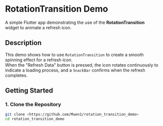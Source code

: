 # RotationTransition Demo

A simple Flutter app demonstrating the use of the **RotationTransition** widget to animate a refresh icon.

## Description

This demo shows how to use `RotationTransition` to create a smooth spinning effect for a refresh icon.  
When the "Refresh Data" button is pressed, the icon rotates continuously to indicate a loading process, and a `SnackBar` confirms when the refresh completes.

## Getting Started

### 1. Clone the Repository
```bash
git clone <https://github.com/Muen1/rotation_transition_demo>
cd rotation_transition_demo
